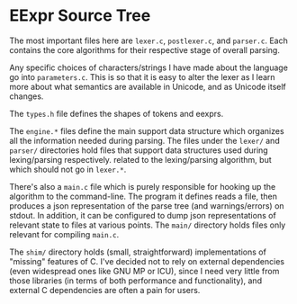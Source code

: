 # EExpr Source Tree

The most important files here are `lexer.c`, `postlexer.c`, and `parser.c`.
Each contains the core algorithms for their respective stage of overall parsing.

Any specific choices of characters/strings I have made about the language go into `parameters.c`.
This is so that it is easy to alter the lexer as I learn more about what semantics are available in Unicode, and as Unicode itself changes.

The `types.h` file defines the shapes of tokens and eexprs.

The `engine.*` files define the main support data structure which organizes all the information needed during parsing.
The files under the `lexer/` and `parser/` directories hold files that support data structures used during lexing/parsing respectively.
related to the lexing/parsing algorithm, but which should not go in `lexer.*`.

There's also a `main.c` file which is purely responsible for hooking up the algorithm to the command-line.
The program it defines reads a file, then produces a json representation of the parse tree (and warnings/errors) on stdout.
In addition, it can be configured to dump json representations of relevant state to files at various points.
The `main/` directory holds files only relevant for compiling `main.c`.

The `shim/` directory holds (small, straightforward) implementations of "missing" features of C.
I've decided not to rely on external dependencies (even widespread ones like GNU MP or ICU), since I need very little from those libraries (in terms of both performance and functionality), and external C dependencies are often a pain for users.
